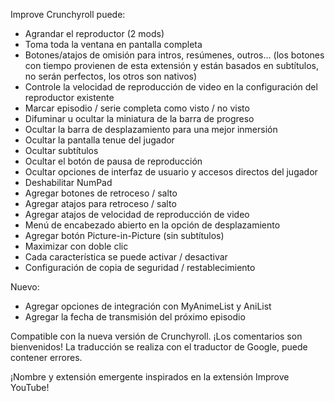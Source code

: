 Improve Crunchyroll puede:
 - Agrandar el reproductor (2 mods)
 - Toma toda la ventana en pantalla completa
 - Botones/atajos de omisión para intros, resúmenes, outros... (los botones con tiempo provienen de esta extensión y están basados en subtítulos, no serán perfectos, los otros son nativos)
 - Controle la velocidad de reproducción de video en la configuración del reproductor existente
 - Marcar episodio / serie completa como visto / no visto
 - Difuminar u ocultar la miniatura de la barra de progreso
 - Ocultar la barra de desplazamiento para una mejor inmersión
 - Ocultar la pantalla tenue del jugador
 - Ocultar subtítulos
 - Ocultar el botón de pausa de reproducción
 - Ocultar opciones de interfaz de usuario y accesos directos del jugador
 - Deshabilitar NumPad
 - Agregar botones de retroceso / salto
 - Agregar atajos para retroceso / salto
 - Agregar atajos de velocidad de reproducción de video
 - Menú de encabezado abierto en la opción de desplazamiento
 - Agregar botón Picture-in-Picture (sin subtítulos)
 - Maximizar con doble clic
 - Cada característica se puede activar / desactivar
 - Configuración de copia de seguridad / restablecimiento

Nuevo:
 - Agregar opciones de integración con MyAnimeList y AniList
 - Agregar la fecha de transmisión del próximo episodio

Compatible con la nueva versión de Crunchyroll.
¡Los comentarios son bienvenidos!
La traducción se realiza con el traductor de Google, puede contener errores.

¡Nombre y extensión emergente inspirados en la extensión Improve YouTube!
